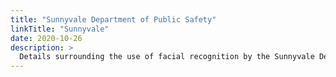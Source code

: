 ```yaml
---
title: "Sunnyvale Department of Public Safety"
linkTitle: "Sunnyvale"
date: 2020-10-26
description: >
  Details surrounding the use of facial recognition by the Sunnyvale Department of Public Safety.
---
```


